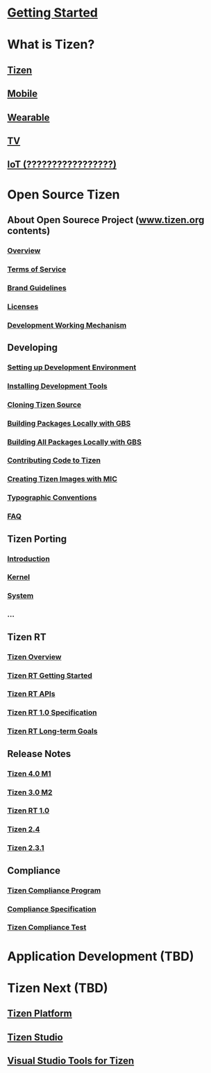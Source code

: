 # [Getting Started](getting_started.md)

# What is Tizen?

## [Tizen](tizen/tizen.md)

## [Mobile](tizen/mobile.md)

## [Wearable](tizen/wearable.md)

## [TV](tizen/tv.md)

## [IoT (?????????????????)](tizen/iot.md)



# Open Source Tizen

## About Open Sourece Project (www.tizen.org contents)
### [Overview](open_source/about/tizen_open_source_overview.md)
### [Terms of Service](open_source/about/terms_of_service.md)
### [Brand Guidelines](open_source/about/brand_guidelines.md)
### [Licenses](open_source/about/licenses.md)
### [Development Working Mechanism](open_source/about/working_mechanism.md)

## Developing
### [Setting up Development Environment](open_source/developing/setting_up.md)
### [Installing Development Tools](open_source/developing/installing.md)
### [Cloning Tizen Source](open_source/developing/downloading.md)
### [Building Packages Locally with GBS](open_source/developing/building.md)
### [Building All Packages Locally with GBS](open_source/developing/building_all.md)
### [Contributing Code to Tizen](open_source/developing/contributing.md)
### [Creating Tizen Images with MIC](open_source/developing/creating.md)
### [Typographic Conventions](open_source/developing/conventions.md)
### [FAQ](open_source/developing/faq.md)

## Tizen Porting
### [Introduction](open_sourece/porting/introduction.md)
### [Kernel](open_sourece/porting/kernel.md)
### [System](open_sourece/porting/system.md)
### ...

## Tizen RT
### [Tizen Overview](open_sourece/tizen_rt/00_tizen_rt_overview.md)
### [Tizen RT Getting Started](open_sourece/tizen_rt/rt_getting_started.md)
### [Tizen RT APIs](open_sourece/tizen_rt/rt_api.md)
### [Tizen RT 1.0 Specification](open_sourece/tizen_rt/rt_specification_1_0.md)
### [Tizen RT Long-term Goals](open_sourece/tizen_rt/rt_goal.md)

## Release Notes

### [Tizen 4.0 M1](tizen/release/tizen_4_0_m1.md)

### [Tizen 3.0 M2](tizen/release/tizen_3_0_m2.md)

### [Tizen RT 1.0](tizen/release/tizen_rt_1_0.md)

### [Tizen 2.4](tizen/release/tizen_2_4.md)

### [Tizen 2.3.1](tizen/release/tizen_2_3_1.md)

## Compliance

### [Tizen Compliance Program](compliance/compliance_program.md)

### [Compliance Specification](compliance/compliance_spec.md)

### [Tizen Compliance Test](compliance/compliance_test.md)



# Application Development (TBD)



# Tizen Next (TBD)

## [Tizen Platform](tizen/tizen_platform.md)

## [Tizen Studio](tizen/tizen_studio.md)

## [Visual Studio Tools for Tizen](tizen/vstools.md)
